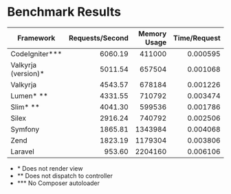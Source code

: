 # Benchmark Results

|Framework            |Requests/Second|Memory Usage|Time/Request|Files Loaded|
|---------------------|--------------:|-----------:|-----------:|-----------:|
|CodeIgniter***       |        6060.19|      411000|    0.000595|          27|
|Valkyrja (version)*  |        5011.54|      657504|    0.001068|          85|
|Valkyrja             |        4543.57|      678184|    0.001226|          93|
|Lumen* **            |        4331.55|      710792|    0.003474|          79|
|Slim* **             |        4041.30|      599536|    0.001786|         126|
|Silex                |        2916.24|      740792|    0.002506|         146|
|Symfony              |        1865.81|     1343984|    0.004068|         312|
|Zend                 |        1823.19|     1179304|    0.003806|         204|
|Laravel              |         953.60|     2204160|    0.006106|         277|

* \* Does not render view
* \*\* Does not dispatch to controller
* \*\*\* No Composer autoloader
